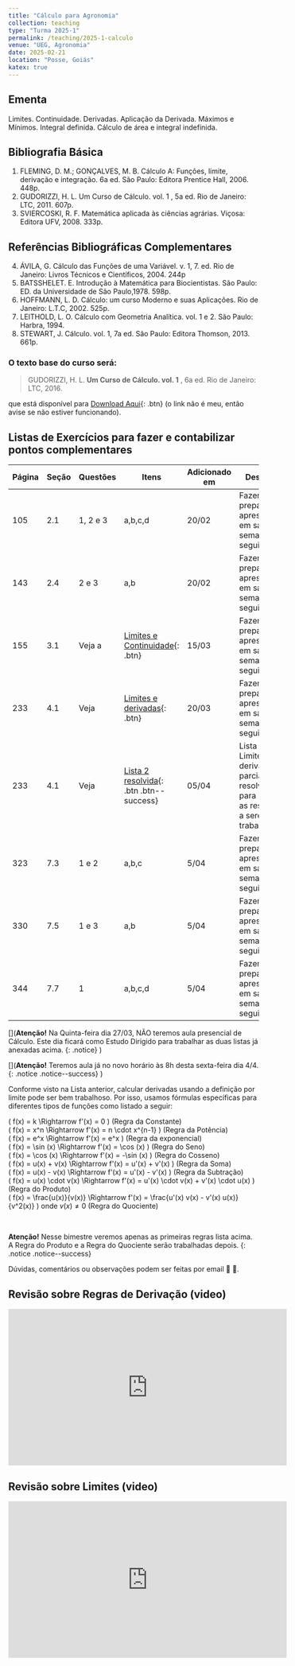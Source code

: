 ```yaml
---
title: "Cálculo para Agronomia"
collection: teaching
type: "Turma 2025-1"
permalink: /teaching/2025-1-calculo
venue: "UEG, Agronomia"
date: 2025-02-21
location: "Posse, Goiás"
katex: true
---
```


## Ementa
Limites. Continuidade. Derivadas. Aplicação da Derivada. Máximos e Mínimos. Integral definida. Cálculo de área e integral indefinida.

## Bibliografia Básica


1. FLEMING, D. M.; GONÇALVES, M. B. Cálculo A: Funções, limite, derivação e integração. 6a ed. São Paulo: Editora Prentice Hall, 2006. 448p.
2. GUDORIZZI, H. L. Um Curso de Cálculo. vol. 1 , 5a ed. Rio de Janeiro: LTC, 2011. 607p.
3. SVIERCOSKI, R. F. Matemática aplicada às ciências agrárias. Viçosa: Editora UFV, 2008. 333p.

## Referências Bibliográficas Complementares

4. ÁVILA, G. Cálculo das Funções de uma Variável. v. 1, 7. ed. Rio de Janeiro: Livros Técnicos e Científicos, 2004. 244p
5. BATSSHELET. E. Introdução à Matemática para Biocientistas. São Paulo: ED. da Universidade de São Paulo,1978. 598p.
6. HOFFMANN, L. D. Cálculo: um curso Moderno e suas Aplicações. Rio de Janeiro: L.T.C, 2002. 525p.
7. LEITHOLD, L. O. Cálculo com Geometria Analítica. vol. 1 e 2. São Paulo: Harbra, 1994.
8. STEWART, J. Cálculo. vol. 1, 7a ed. São Paulo: Editora Thomson, 2013. 661p.

### O texto base do curso será:
 
   > GUDORIZZI, H. L. **Um Curso de Cálculo. vol. 1** , 6a ed. Rio de Janeiro: LTC, 2016.

que está disponível para [Download Aqui](https://www.mediafire.com/file/njhisfaq3zab0xc/%5Bsouexatasmais%5D+Um_Curso_de_C%C3%A1lculo_%E2%80%93_Volume_1%2C_6%C2%AA_edi%C3%A7%C3%A3o_Hamilton_Luiz_Guidorizzi.pdf){: .btn}  (o link não é meu, então avise se não estiver funcionando).


## Listas de Exercícios para fazer e contabilizar pontos complementares

|   Página    | Seção  | Questões  | Itens | Adicionado em   |              Descrição                                  |
| --------    | -----  | -----     | ---------   | -------------   | ------------------------------------------------------- |
|  105 | 2.1  |  1, 2 e 3 | a,b,c,d  | 20/02   | Fazer e preparar para apresentação em sala na semana seguinte.   |
|  143 | 2.4  |  2 e 3 |  a,b | 20/02   | Fazer e preparar para apresentação em sala na semana seguinte.   |
|  155 | 3.1  |  Veja a | [Limites e Continuidade](https://antmelo.github.io/files/ZZA-CAL1-L1.pdf){: .btn}   | 15/03   | Fazer e preparar para apresentação em sala na semana seguinte.   |
|  233 | 4.1  |  Veja  | [Limites e derivadas](https://antmelo.github.io/files/ZZA-CAL1-L2.pdf){: .btn}   | 20/03   | Fazer e preparar para apresentação em sala na semana seguinte.   |
|  233 | 4.1  |  Veja  | [Lista 2 resolvida](https://antmelo.github.io/files/ZZA-CAL1-L2res.pdf){: .btn .btn--success}   | 05/04   | Lista de Limites e derivadas parcialmente resolvida para ilustar as respostas a serem trabalhadas.   |
|  323 | 7.3  |  1 e 2  | a,b,c  | 5/04   | Fazer e preparar para apresentação em sala na semana seguinte.   |
|  330 | 7.5  |  1 e 3  | a,b  | 5/04   | Fazer e preparar para apresentação em sala na semana seguinte.   |
|  344 | 7.7  |  1   | a,b,c,d  | 5/04   | Fazer e preparar para apresentação em sala na semana seguinte.   |

[](**Atenção!** Na Quinta-feira dia 27/03, NÃO teremos aula presencial de Cálculo. Este dia ficará como Estudo Dirigido para trabalhar as duas listas já anexadas acima.
{: .notice} )

[](**Atenção!** Teremos aula já no novo horário às 8h desta sexta-feira dia 4/4.
{: .notice .notice--success} )

Conforme visto na Lista anterior, calcular derivadas usando a definição por limite pode ser bem trabalhoso. Por isso, usamos fórmulas específicas para diferentes tipos de funções como listado a seguir:				
				

 <div class="btn--light-outline">

 \( f(x) = k \Rightarrow f'(x) = 0  \) (Regra da Constante) <br> 
 \( f(x) = x^n \Rightarrow f'(x) = n \cdot  x^{n-1}  \) (Regra da Potência) <br> 
\( f(x) = e^x \Rightarrow f'(x) = e^x   \) (Regra da exponencial) <br> 
\( f(x) = \sin (x) \Rightarrow f'(x) = \cos (x)  \) (Regra do Seno)  <br> 
 \( f(x) = \cos (x) \Rightarrow f'(x) = -\sin (x)  \) (Regra do Cosseno)  <br> 
\( f(x) = u(x) + v(x) \Rightarrow f'(x) = u'(x) + v'(x)  \) (Regra da Soma) <br> 
\( f(x) = u(x) - v(x) \Rightarrow f'(x) = u'(x) - v'(x)  \) (Regra da Subtração) <br> 
 \( f(x) = u(x) \cdot v(x) \Rightarrow f'(x) = u'(x) \cdot  v(x) + v'(x) \cdot  u(x) \) (Regra do Produto) <br> 
 \( f(x) = \frac{u(x)}{v(x)} \Rightarrow f'(x) = \frac{u'(x)  v(x) - v'(x)  u(x)}{v^2(x)} \) onde $v(x)\neq 0$ (Regra do Quociente) <br> 

 </div>
 
<br> 

**Atenção!** Nesse bimestre veremos apenas as primeiras regras lista acima. A Regra do Produto e a Regra do Quociente serão trabalhadas depois.
{: .notice .notice--success}

   Dúvidas, comentários ou observações podem ser feitas por email &#129488; &#129303;.


## Revisão sobre Regras de Derivação (video)   

   <iframe width="560" height="315" src="https://www.youtube.com/embed/DFspBukQfdU?si=CFkABJ72Fn4_C9XB" title="YouTube video player" frameborder="0" allow="accelerometer; autoplay; clipboard-write; encrypted-media; gyroscope; picture-in-picture; web-share" referrerpolicy="strict-origin-when-cross-origin" allowfullscreen></iframe>

## Revisão sobre Limites (video)

   <iframe width="560" height="315" src="https://www.youtube.com/embed/wDltsMh8CCw?si=J74HJ1USityNQjbB" title="YouTube video player" frameborder="0" allow="accelerometer; autoplay; clipboard-write; encrypted-media; gyroscope; picture-in-picture; web-share" referrerpolicy="strict-origin-when-cross-origin" allowfullscreen></iframe>
